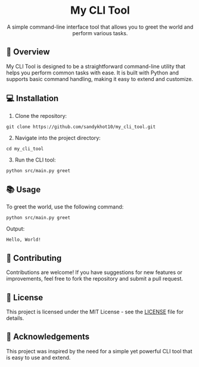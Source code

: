 <h1 align="center">My CLI Tool</h1>
<p align="center">
  A simple command-line interface tool that allows you to greet the world and perform various tasks.
</p>
<h2>🚀 Overview</h2>
<p>
  My CLI Tool is designed to be a straightforward command-line utility that helps you perform common tasks with ease. 
  It is built with Python and supports basic command handling, making it easy to extend and customize.
</p>
<h2>💻 Installation</h2>
<ol>
  <li>Clone the repository:</li>
</ol>
<pre><code>git clone https://github.com/sandykhot10/my_cli_tool.git</code></pre>
<ol start="2">
  <li>Navigate into the project directory:</li>
</ol>
<pre><code>cd my_cli_tool</code></pre>
<ol start="3">
  <li>Run the CLI tool:</li>
</ol>
<pre><code>python src/main.py greet</code></pre>
<h2>📚 Usage</h2>
<p>
  To greet the world, use the following command:
</p>
<pre><code>python src/main.py greet</code></pre>
<p>Output:</p>
<pre><code>Hello, World!</code></pre>
<h2>🤝 Contributing</h2>
<p>
  Contributions are welcome! If you have suggestions for new features or improvements, feel free to fork the repository and submit a pull request.
</p>
<h2>📝 License</h2>
<p>
  This project is licensed under the MIT License - see the <a href="https://github.com/sandykhot10/my_cli_tool/blob/main/LICENSE">LICENSE</a> file for details.
</p>
<h2>🌟 Acknowledgements</h2>
<p>
  This project was inspired by the need for a simple yet powerful CLI tool that is easy to use and extend. 
</p>
